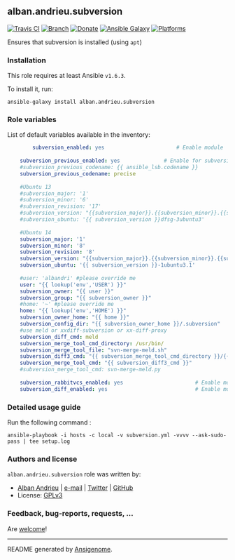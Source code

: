 ## alban.andrieu.subversion

[![Travis CI](http://img.shields.io/travis/AlbanAndrieu/ansible-subversion.svg?style=flat)](http://travis-ci.org/AlbanAndrieu/ansible-subversion) [![Branch](http://img.shields.io/github/tag/AlbanAndrieu/ansible-subversion.svg?style=flat-square)](https://github.com/AlbanAndrieu/ansible-subversion/tree/master) [![Donate](https://img.shields.io/gratipay/AlbanAndrieu.svg?style=flat)](https://www.gratipay.com/AlbanAndrieu)  [![Ansible Galaxy](http://img.shields.io/badge/galaxy-alban.andrieu.subversion-blue.svg?style=flat)](https://galaxy.ansible.com/list#/roles/1511) [![Platforms](http://img.shields.io/badge/platforms-ubuntu-lightgrey.svg?style=flat)](#)

Ensures that subversion is installed (using `apt`)

### Installation

This role requires at least Ansible `v1.6.3`. 

To install it, run:

    ansible-galaxy install alban.andrieu.subversion



### Role variables

List of default variables available in the inventory:

```yaml
        subversion_enabled: yes                       # Enable module
    
    subversion_previous_enabled: yes              # Enable for subversion 1.6
    #subversion_previous_codename: {{ ansible_lsb.codename }}
    subversion_previous_codename: precise
    
    #Ubuntu 13
    #subversion_major: '1'
    #subversion_minor: '6'
    #subversion_revision: '17'
    #subversion_version: "{{subversion_major}}.{{subversion_minor}}.{{subversion_revision}}"
    #subversion_ubuntu: '{{ subversion_version }}dfsg-3ubuntu3'
    
    #Ubuntu 14
    subversion_major: '1'
    subversion_minor: '8'
    subversion_revision: '8'
    subversion_version: "{{subversion_major}}.{{subversion_minor}}.{{subversion_revision}}"
    subversion_ubuntu: '{{ subversion_version }}-1ubuntu3.1'
    
    #user: 'albandri' #please override me
    user: "{{ lookup('env','USER') }}"
    subversion_owner: "{{ user }}"
    subversion_group: "{{ subversion_owner }}"
    #home: '~' #please override me
    home: "{{ lookup('env','HOME') }}"
    subversion_owner_home: "{{ home }}"
    subversion_config_dir: "{{ subversion_owner_home }}/.subversion"
    #use meld or xxdiff-subversion or xx-diff-proxy 
    subversion_diff_cmd: meld
    subversion_merge_tool_cmd_directory: /usr/bin/
    subversion_merge_tool_file: "svn-merge-meld.sh"
    subversion_diff3_cmd: "{{ subversion_merge_tool_cmd_directory }}/{{ subversion_merge_tool_file }}"
    subversion_merge_tool_cmd: "{{ subversion_diff3_cmd }}"
    #subversion_merge_tool_cmd: svn-merge-meld.py
    
    subversion_rabbitvcs_enabled: yes                       # Enable module
    subversion_diff_enabled: yes                            # Enable module
```


### Detailed usage guide

Run the following command :

`ansible-playbook -i hosts -c local -v subversion.yml -vvvv --ask-sudo-pass | tee setup.log`


### Authors and license

`alban.andrieu.subversion` role was written by:
- [Alban Andrieu](fr.linkedin.com/in/nabla/) | [e-mail](mailto:alban.andrieu@free.fr) | [Twitter](https://twitter.com/AlbanAndrieu) | [GitHub](https://github.com/AlbanAndrieu)
- License: [GPLv3](https://tldrlegal.com/license/gnu-general-public-license-v3-%28gpl-3%29)

### Feedback, bug-reports, requests, ...

Are [welcome](https://github.com/AlbanAndrieu/ansible-subversion/issues)!

***

README generated by [Ansigenome](https://github.com/nickjj/ansigenome/).
